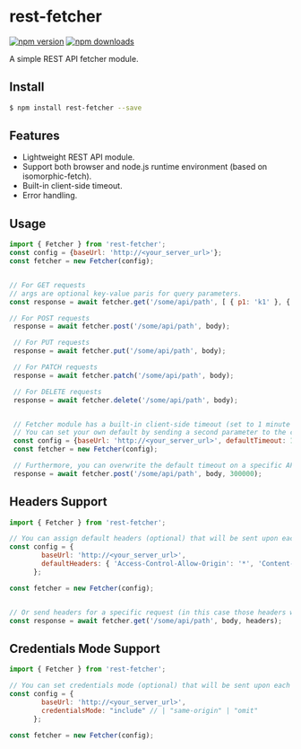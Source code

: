
rest-fetcher
============

[![npm version](https://img.shields.io/npm/v/rest-fetcher.svg?style=flat-square)](https://www.npmjs.com/package/rest-fetcher)
[![npm downloads](https://img.shields.io/npm/dm/rest-fetcher.svg?style=flat-square)](https://www.npmjs.com/package/rest-fetcher)

A simple REST API fetcher module.

## Install

```sh
$ npm install rest-fetcher --save
```

## Features

- Lightweight REST API module.
- Support both browser and node.js runtime environment (based on isomorphic-fetch).
- Built-in client-side timeout.
- Error handling.

## Usage
```javascript
import { Fetcher } from 'rest-fetcher';
const config = {baseUrl: 'http://<your_server_url>'};
const fetcher = new Fetcher(config);


// For GET requests
// args are optional key-value paris for query parameters.
const response = await fetcher.get('/some/api/path', [ { p1: 'k1' }, { p2: 'k2' } ]);

// For POST requests
 response = await fetcher.post('/some/api/path', body);

 // For PUT requests
 response = await fetcher.put('/some/api/path', body);

 // For PATCH requests
 response = await fetcher.patch('/some/api/path', body);

 // For DELETE requests
 response = await fetcher.delete('/some/api/path', body);


 // Fetcher module has a built-in client-side timeout (set to 1 minute by default)
 // You can set your own default by sending a second parameter to the constructor:
 const config = {baseUrl: 'http://<your_server_url>', defaultTimeout: 12000};
 const fetcher = new Fetcher(config);

 // Furthermore, you can overwrite the default timeout on a specific API call:
 response = await fetcher.post('/some/api/path', body, 300000);


```

## Headers Support
```javascript
import { Fetcher } from 'rest-fetcher';

// You can assign default headers (optional) that will be sent upon each request
const config = {
        baseUrl: 'http://<your_server_url>',
        defaultHeaders: { 'Access-Control-Allow-Origin': '*', 'Content-Type': 'application/json' }
      };

const fetcher = new Fetcher(config);


// Or send headers for a specific request (in this case those headers will be added to the default).
const response = await fetcher.get('/some/api/path', body, headers);


```

## Credentials Mode Support
```javascript
import { Fetcher } from 'rest-fetcher';

// You can set credentials mode (optional) that will be sent upon each request
const config = {
        baseUrl: 'http://<your_server_url>',
        credentialsMode: "include" // | "same-origin" | "omit"
      };

const fetcher = new Fetcher(config);

```